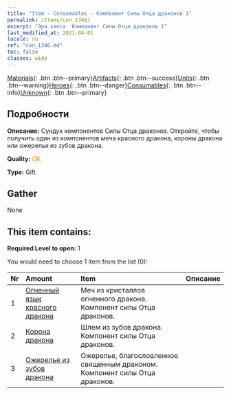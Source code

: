 ```yaml
---
title: "Item - Consumables - Компонент Силы Отца драконов 1"
permalink: /Items/con_1346/
excerpt: "Эра хаоса  Компонент Силы Отца драконов 1"
last_modified_at: 2021-04-01
locale: ru
ref: "con_1346.md"
toc: false
classes: wide
---
```

 [Materials](/ru/Items/){: .btn .btn--primary}[Artifacts](/ru/Items/Artifacts/){: .btn .btn--success}[Units](/ru/Items/Units/){: .btn .btn--warning}[Heroes](/ru/Items/Heroes/){: .btn .btn--danger}[Consumables](/ru/Items/Consumables/){: .btn .btn--info}[Unknown](/ru/Items/Unknown/){: .btn .btn--primary}

## Подробности
 **Описание:** Сундук компонентов Силы Отца драконов. Откройте, чтобы получить один из компонентов меча красного дракона, короны дракона или ожерелья из зубов дракона.

 **Quality:** <span style="color: #FF8C00">OK</span>

 **Type:** Gift

## Gather

  None

## This item contains:

 **Required Level to open:** 1

 You would need to choose 1 item from the list (0):

  | Nr | Amount |     Item    | Описание |
  |:---|:-------|:------------|:-----------:|
  | 1 | [Огненный язык красного дракона](/ru/Items/art_146/) | Меч из кристаллов огненного дракона. Компонент силы Отца драконов. | 
  | 2 | [Корона дракона](/ru/Items/art_147/) | Шлем из зубов дракона. Компонент силы Отца драконов. | 
  | 3 | [Ожерелье из зубов дракона](/ru/Items/art_149/) | Ожерелье, благословленное священным драконом. Компонент силы Отца драконов. | 
